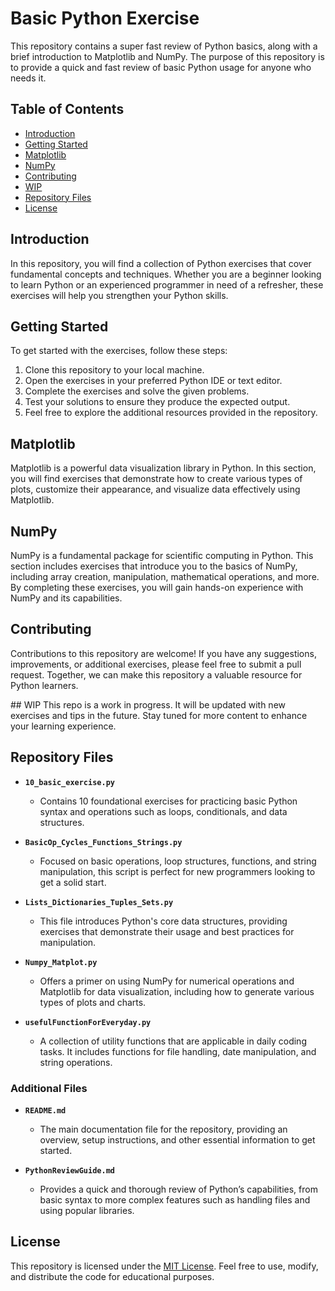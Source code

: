 # Basic Python Exercise
This repository contains a super fast review of Python basics, along with a brief introduction to Matplotlib and NumPy. The purpose of this repository is to provide a quick and fast review of basic Python usage for anyone who needs it.

## Table of Contents

- [Introduction](#introduction)
- [Getting Started](#getting-started)
- [Matplotlib](#matplotlib)
- [NumPy](#numpy)
- [Contributing](#contributing)
- [WIP](#WIP) 
- [Repository Files](#repository-files)
- [License](#license)

## Introduction

In this repository, you will find a collection of Python exercises that cover fundamental concepts and techniques. Whether you are a beginner looking to learn Python or an experienced programmer in need of a refresher, these exercises will help you strengthen your Python skills.

## Getting Started

To get started with the exercises, follow these steps:

1. Clone this repository to your local machine.
2. Open the exercises in your preferred Python IDE or text editor.
3. Complete the exercises and solve the given problems.
4. Test your solutions to ensure they produce the expected output.
5. Feel free to explore the additional resources provided in the repository.

## Matplotlib

Matplotlib is a powerful data visualization library in Python. In this section, you will find exercises that demonstrate how to create various types of plots, customize their appearance, and visualize data effectively using Matplotlib.

## NumPy

NumPy is a fundamental package for scientific computing in Python. This section includes exercises that introduce you to the basics of NumPy, including array creation, manipulation, mathematical operations, and more. By completing these exercises, you will gain hands-on experience with NumPy and its capabilities.

## Contributing

Contributions to this repository are welcome! If you have any suggestions, improvements, or additional exercises, please feel free to submit a pull request. Together, we can make this repository a valuable resource for Python learners.

## WIP
This repo is a work in progress. It will be updated with new exercises and tips in the future. Stay tuned for more content to enhance your learning experience.

## Repository Files

- **`10_basic_exercise.py`**
  - Contains 10 foundational exercises for practicing basic Python syntax and operations such as loops, conditionals, and data structures.

- **`BasicOp_Cycles_Functions_Strings.py`**
  - Focused on basic operations, loop structures, functions, and string manipulation, this script is perfect for new programmers looking to get a solid start.

- **`Lists_Dictionaries_Tuples_Sets.py`**
  - This file introduces Python's core data structures, providing exercises that demonstrate their usage and best practices for manipulation.

- **`Numpy_Matplot.py`**
  - Offers a primer on using NumPy for numerical operations and Matplotlib for data visualization, including how to generate various types of plots and charts.

- **`usefulFunctionForEveryday.py`**
  - A collection of utility functions that are applicable in daily coding tasks. It includes functions for file handling, date manipulation, and string operations.


### Additional Files

- **`README.md`**
  - The main documentation file for the repository, providing an overview, setup instructions, and other essential information to get started.

- **`PythonReviewGuide.md`**
  - Provides a quick and thorough review of Python’s capabilities, from basic syntax to more complex features such as handling files and using popular libraries.

## License

This repository is licensed under the [MIT License](LICENSE). Feel free to use, modify, and distribute the code for educational purposes.
